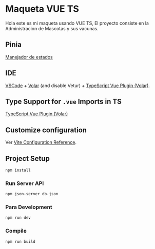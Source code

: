 # Maqueta VUE TS

Hola este es mi maqueta usando VUE TS,
El proyecto consiste en la Administracion de Mascotas y sus vacunas.

## Pinia
[Manejador de estados](https://pinia.vuejs.org/)

## IDE

[VSCode](https://code.visualstudio.com/) + [Volar](https://marketplace.visualstudio.com/items?itemName=Vue.volar) (and disable Vetur) + [TypeScript Vue Plugin (Volar)](https://marketplace.visualstudio.com/items?itemName=Vue.vscode-typescript-vue-plugin).

## Type Support for `.vue` Imports in TS

[TypeScript Vue Plugin (Volar)](https://marketplace.visualstudio.com/items?itemName=Vue.vscode-typescript-vue-plugin)


## Customize configuration

Ver [Vite Configuration Reference](https://vitejs.dev/config/).

## Project Setup

```sh
npm install
```

### Run Server API

```sh
npm json-server db.json
```

### Para Development

```sh
npm run dev
```

### Compile

```sh
npm run build
```
